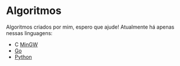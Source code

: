 # Algoritmos

Algoritmos criados por mim, espero que ajude! Atualmente há apenas nessas linguagens:
* C [MinGW](http://www.mingw.org/)
* [Go](https://golang.org/) 
* [Python](https://www.python.org/)


